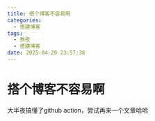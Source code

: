 ```yaml
---
title: 搭个博客不容易啊
categories:
  - 搭建博客
tags:
  - 熬夜
  - 搭建博客
date: 2025-04-20 23:57:38
---
```


# 搭个博客不容易啊

大半夜搞懂了github action，尝试再来一个文章哈哈
